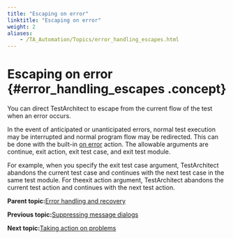```yaml
--- 
title: "Escaping on error"
linktitle: "Escaping on error"
weight: 2
aliases: 
    - /TA_Automation/Topics/error_handling_escapes.html
---
```

# Escaping on error {#error_handling_escapes .concept}

You can direct TestArchitect to escape from the current flow of the test when an error occurs.

In the event of anticipated or unanticipated errors, normal test execution may be interrupted and normal program flow may be redirected. This can be done with the built-in [on error](bia_on_error.html) action. The allowable arguments are continue, exit action, exit test case, and exit test module.

For example, when you specify the exit test case argument, TestArchitect abandons the current test case and continues with the next test case in the same test module. For theexit action argument, TestArchitect abandons the current test action and continues with the next test action.

**Parent topic:**[Error handling and recovery](../../TA_Automation/Topics/The_test_language_error_handling_and_recovery.html)

**Previous topic:**[Suppressing message dialogs](../../TA_Automation/Topics/error_handling_suppress_messages.html)

**Next topic:**[Taking action on problems](../../TA_Automation/Topics/error_handling_taking_action.html)

